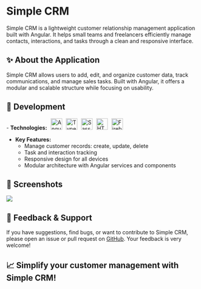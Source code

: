 # Simple CRM

Simple CRM is a lightweight customer relationship management application built with Angular. It helps small teams and freelancers efficiently manage contacts, interactions, and tasks through a clean and responsive interface.


## ✨ About the Application

Simple CRM allows users to add, edit, and organize customer data, track communications, and manage sales tasks. Built with Angular, it offers a modular and scalable structure while focusing on usability.

## 🔧 Development

<div>
 - <strong>Technologies:</strong>
   <img src="https://skillicons.dev/icons?i=angular" height="30" style="margin-left: 6px; margin-right: 6px;" alt="Angular" />
   <img src="https://skillicons.dev/icons?i=ts" height="30" style="margin-right: 6px;" alt="TypeScript" />
   <img src="https://skillicons.dev/icons?i=sass" height="30" style="margin-right: 6px;" alt="Sass" />
   <img src="https://skillicons.dev/icons?i=html" height="30" style="margin-right: 6px;" alt="HTML5" />
   <img src="https://skillicons.dev/icons?i=firebase" height="30" alt="Firebase" />
</div>



- **Key Features:**
  - Manage customer records: create, update, delete
  - Task and interaction tracking
  - Responsive design for all devices
  - Modular architecture with Angular services and components

## 📸 Screenshots

![](https://raw.githubusercontent.com/SnowCoder404/Portfolio/refs/heads/main/public/assets/img/screenshots/simple-crm.png)


## 💬 Feedback & Support

If you have suggestions, find bugs, or want to contribute to Simple CRM, please open an issue or pull request on [GitHub](https://github.com/SnowCoder404/SimpleCRM). Your feedback is very welcome!

## 📈 Simplify your customer management with Simple CRM!
